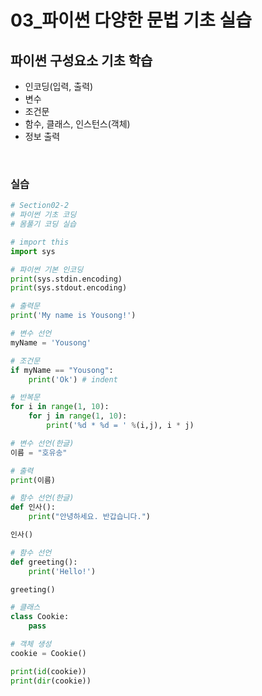 # 03_파이썬 다양한 문법 기초 실습

## 파이썬 구성요소 기초 학습

+ 인코딩(입력, 출력)
+ 변수
+ 조건문
+ 함수, 클래스, 인스턴스(객체)
+ 정보 출력

<br>

### 실습

```python
# Section02-2
# 파이썬 기초 코딩
# 몸풀기 코딩 실습

# import this
import sys

# 파이썬 기본 인코딩
print(sys.stdin.encoding)
print(sys.stdout.encoding)

# 출력문
print('My name is Yousong!')

# 변수 선언
myName = 'Yousong'

# 조건문
if myName == "Yousong":
    print('Ok') # indent

# 반복문
for i in range(1, 10):
    for j in range(1, 10):
        print('%d * %d = ' %(i,j), i * j)

# 변수 선언(한글)
이름 = "호유송"

# 출력
print(이름)

# 함수 선언(한글)
def 인사(): 
    print("안녕하세요. 반갑습니다.")

인사()

# 함수 선언
def greeting():
    print('Hello!')

greeting()

# 클래스
class Cookie:
    pass

# 객체 생성
cookie = Cookie()

print(id(cookie))
print(dir(cookie))
```


